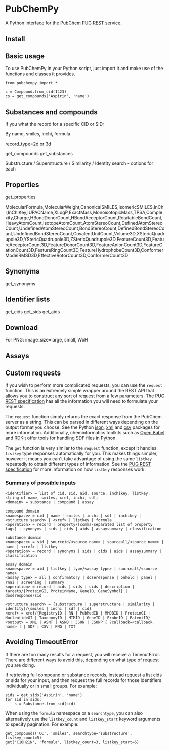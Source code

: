 # PubChemPy

A Python interface for the [PubChem PUG REST service](http://pubchem.ncbi.nlm.nih.gov/pug_rest/PUG_REST.html).

## Install



## Basic usage

To use PubChemPy in your Python script, just import it and make use of the functions and classes it provides.

    from pubchempy import *
    
    c = Compound.from_cid(1423)
    cs = get_compounds('Aspirin', 'name')



## Substances and compounds

If you what the record for a specific CID or SID:

By name, smiles, inchi, formula

record_type=2d or 3d

get_compounds
get_substances

Substructure / Superstructure / Similarity / Identity search - options for each

## Properties

get_properties

MolecularFormula,MolecularWeight,CanonicalSMILES,IsomericSMILES,InChI,InChIKey,IUPACName,XLogP,ExactMass,MonoisotopicMass,TPSA,Complexity,Charge,HBondDonorCount,HBondAcceptorCount,RotatableBondCount,HeavyAtomCount,IsotopeAtomCount,AtomStereoCount,DefinedAtomStereoCount,UndefinedAtomStereoCount,BondStereoCount,DefinedBondStereoCount,UndefinedBondStereoCount,CovalentUnitCount,Volume3D,XStericQuadrupole3D,YStericQuadrupole3D,ZStericQuadrupole3D,FeatureCount3D,FeatureAcceptorCount3D,FeatureDonorCount3D,FeatureAnionCount3D,FeatureCationCount3D,FeatureRingCount3D,FeatureHydrophobeCount3D,ConformerModelRMSD3D,EffectiveRotorCount3D,ConformerCount3D

## Synonyms

get_synonyms

## Identifier lists

get_cids
get_sids
get_aids

## Download

For PNG: image_size=large, small, WxH

## Assays


## Custom requests

If you wish to perform more complicated requests, you can use the `request` function. This is an extremely simple wrapper around the REST API that allows you to construct any sort of request from a few parameters. The [PUG REST specification](http://pubchem.ncbi.nlm.nih.gov/pug_rest/PUG_REST.html) has all the information you will need to formulate your requests.

The `request` function simply returns the exact response from the PubChem server as a string. This can be parsed in different ways depending on the output format you choose. See the Python [json](http://docs.python.org/2/library/json.html), [xml](http://docs.python.org/2/library/xml.etree.elementtree.html) and [csv](http://docs.python.org/2/library/csv.html) packages for more information. Additionally, cheminformatics toolkits such as [Open Babel](http://openbabel.org/docs/current/UseTheLibrary/Python.html) and [RDKit](http://www.rdkit.org) offer tools for handling SDF files in Python.

The `get` function is very similar to the `request` function, except it handles `listkey` type responses automatically for you. This makes things simpler, however it means you can't take advantage of using the same `listkey` repeatedly to obtain different types of information. See the [PUG REST specification](http://pubchem.ncbi.nlm.nih.gov/pug_rest/PUG_REST.html) for more information on how `listkey` responses work.

### Summary of possible inputs

    <identifier> = list of cid, sid, aid, source, inchikey, listkey; string of name, smiles, xref, inchi, sdf;
    <domain> = substance | compound | assay

    compound domain
    <namespace> = cid | name | smiles | inchi | sdf | inchikey | <structure search> | <xref> | listkey | formula
    <operation> = record | property/[comma-separated list of property tags] | synonyms | sids | cids | aids | assaysummary | classification

    substance domain
    <namespace> = sid | sourceid/<source name> | sourceall/<source name> | name | <xref> | listkey
    <operation> = record | synonyms | sids | cids | aids | assaysummary | classification

    assay domain
    <namespace> = aid | listkey | type/<assay type> | sourceall/<source name>
    <assay type> = all | confirmatory | doseresponse | onhold | panel | rnai | screening | summary
    <operation> = record | aids | sids | cids | description | targets/{ProteinGI, ProteinName, GeneID, GeneSymbol} | doseresponse/sid

    <structure search> = {substructure | superstructure | similarity | identity}/{smiles | inchi | sdf | cid}
    <xref> = xref/{RegistryID | RN | PubMedID | MMDBID | ProteinGI | NucleotideGI | TaxonomyID | MIMID | GeneID | ProbeID | PatentID}
    <output> = XML | ASNT | ASNB | JSON | JSONP [ ?callback=<callback name> ] | SDF | CSV | PNG | TXT


## Avoiding TimeoutError

If there are too many results for a request, you will receive a TimeoutError. There are different ways to avoid this, depending on what type of request you are doing. 

If retrieving full compound or substance records, instead request a list cids or sids for your input, and then request the full records for those identifiers individually or in small groups. For example:

	sids = get_sids('Aspirin', 'name')
	for sid in sids:
		s = Substance.from_sid(sid)

When using the `formula` namespace or a `searchtype`, you can also alternatively use the `listkey_count` and `listkey_start` keyword arguments to specify pagination. For example:

	get_compounds('CC', 'smiles', searchtype='substructure', listkey_count=5)
	get('C10H21N', 'formula', listkey_count=3, listkey_start=6)


